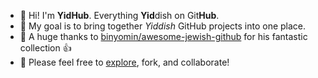 - 👋 Hi! I'm **YidHub**. Everything **Yid**dish on Git**Hub**.
- :dart: My goal is to bring together *Yiddish* GitHub projects into one place. 
- :medal_sports: A huge thanks to [binyomin/awesome-jewish-github](https://github.com/binyamin/awesome-jewish-github) for his fantastic collection :+1:
- 💞️ Please feel free to [explore](https://github.com/yidhub?tab=repositories), fork, and collaborate!

<!---
yidhub/yidhub is a ✨ special ✨ repository because its `README.md` (this file) appears on your GitHub profile.
You can click the Preview link to take a look at your changes.
--->
